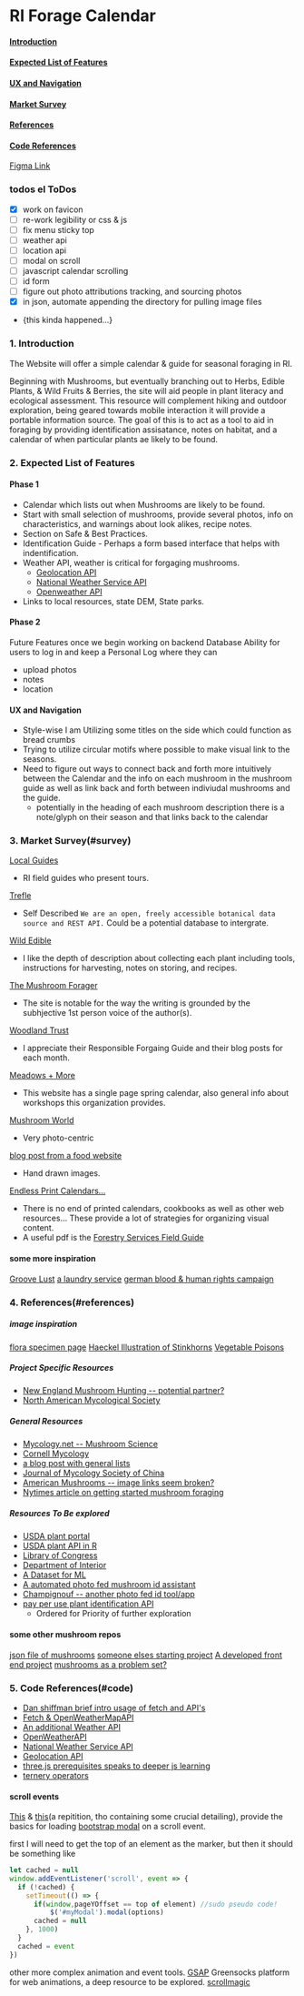 # RI Forage Calendar
####  [Introduction](#introduction)  
####  [Expected List of Features](#expected-list-of-features)
####  [UX and Navigation](#ux-and-navigation)
####  [Market Survey](#market-survey)
####  [References](#references)

####  [Code References](#code)

[Figma Link](https://www.figma.com/file/BFYyoJnBJlD7sh3y5kPFSC/Mushroom-Forage-Calendar?node-id=0%3A1)

### todos el ToDos
- [x] work on favicon
- [ ] re-work legibility or css & js
- [ ] fix menu sticky top
- [ ] weather api
- [ ] location api
- [ ] modal on scroll
- [ ] javascript calendar scrolling
- [ ] id form
- [ ] figure out photo attributions tracking, and sourcing photos
- [x] in json, automate appending the directory for pulling image files
* {this kinda happened...}

### 1. Introduction

The Website will offer a simple calendar & guide for seasonal foraging in RI.

Beginning with Mushrooms, but eventually branching out to Herbs, Edible Plants, & Wild Fruits & Berries, the site will aid people in plant literacy and ecological assessment. This resource will complement hiking and outdoor exploration, being geared towards mobile interaction it will provide a portable information source. The goal of this is to act as a tool to aid in foraging by providing identification assisatance, notes on habitat, and a calendar of when particular plants ae likely to be found.

### 2. Expected List of Features
#### Phase 1
* Calendar which lists out when Mushrooms are likely to be found.
* Start with small selection of mushrooms, provide several photos, info on characteristics, and warnings about look alikes, recipe notes.
* Section on Safe & Best Practices.
* Identification Guide - Perhaps a form based interface that helps with indentification.
* Weather API, weather is critical for forgaging mushrooms.   
  * [Geolocation API](https://developer.mozilla.org/en-US/docs/Web/API/Geolocation_API)
  * [National Weather Service API](https://www.weather.gov/documentation/services-web-api)
  * [Openweather API](https://openweathermap.org/api)
* Links to local resources, state DEM, State parks.

#### Phase 2
Future Features once we begin working on backend Database
Ability for users to log in and keep a Personal Log where they can
* upload photos
* notes
* location

#### UX and Navigation
* Style-wise I am Utilizing some titles on the side which could function as bread crumbs
* Trying to utilize circular motifs where possible to make visual link to the seasons.
* Need to figure out ways to connect back and forth more intuitively between the Calendar and the info on each mushroom in the mushroom guide as well as link back and forth between indiviudal mushrooms and the guide.
   * potentially in the heading of each mushroom description there is a note/glyph on their season and that links back to the calendar


### 3. Market Survey(#survey)
[Local Guides](https://mushroomhunting.org/)
* RI field guides who present tours. 

[Trefle](https://trefle.io/)
* Self Described `We are an open, freely accessible botanical data source and REST API.` Could be a potential database to intergrate.

[Wild Edible](https://www.wildedible.com/foraging)
* I like the depth of description about collecting each plant including tools, instructions for harvesting, notes on storing, and recipes.

[The Mushroom Forager](http://themushroomforager.com/category/foragecast/)
* The site is notable for the way the writing is grounded by the subhjective 1st person voice of the author(s).

[Woodland Trust](https://www.woodlandtrust.org.uk/visiting-woods/things-to-do/foraging/)
* I appreciate their Responsible Forgaing Guide and their blog posts for each month.

[Meadows + More](https://www.meadowsandmore.com/in-the-field/foraging-calendar/)
* This website has a single page spring calendar, also general info about workshops this organization provides.

[Mushroom World](http://www.mushroom.world/mushrooms/list)
* Very photo-centric

[blog post from a food website](https://food52.com/blog/20860-an-illustrated-guide-to-mushroom-foraging-10-earthy-savory-recipes)
* Hand drawn images.

[Endless Print Calendars...](https://www.google.com/search?q=foraging+calendar&safe=off&client=firefox-b-1-d&sxsrf=ALeKk01x5v9r2wR-6wFK-EaaFXV7Xa1eLg:1605312541598&tbm=isch&source=iu&ictx=1&fir=PxhMrXrqCPgApM%252C-QPq0tdN_tA7TM%252C_&vet=1&usg=AI4_-kQmHAGGU0INLKy3W1i4Fni1fWCMkA&sa=X&ved=2ahUKEwi3962e34DtAhWqFlkFHSrZAwoQ9QF6BAgLEEs#imgrc=PxhMrXrqCPgApM)
* There is no end of printed calendars, cookbooks as well as other web resources... These provide a lot of strategies for organizing visual content.
* A useful pdf is the [Forestry Services Field Guide](https://www.fs.fed.us/nrs/pubs/gtr/gtr_nrs79.pdf)

#### some more inspiration
[Groove Lust](https://www.awwwards.com/sites/grove-lust)
[a laundry service](http://alfredservice.com/)
[german blood & human rights campaign](http://buntspenden.bleech.de/en/)



### 4. References(#references)
##### image inspiration
[flora specimen page](https://www.loc.gov/resource/ppmsca.24849/)
[Haeckel Illustration of Stinkhorns](https://www.loc.gov/item/2015648945/)
[Vegetable Poisons](https://www.loc.gov/resource/ds.06482/)

##### Project Specific Resources 
* [New England Mushroom Hunting -- potential partner?](https://www.facebook.com/Southern-New-England-Mushroom-Hunting-657591177628706/)  
* [North American Mycological Society](https://namyco.org/)
##### General Resources  
* [Mycology.net -- Mushroom Science](https://www.mycology.net/)  
* [Cornell Mycology](http://mycology.cornell.edu/fmush.html)
* [a blog post with general lists](https://www.thebalanceeveryday.com/foraging-for-food-a-monthly-guide-1388185)
* [Journal of Mycology Society of China](https://www.tandfonline.com/toc/tmyc/current)
* [American Mushrooms -- image links seem broken?](https://americanmushrooms.com)
* [Nytimes article on getting started mushroom foraging](https://www.nytimes.com/wirecutter/blog/how-to-hunt-mushrooms/)

##### Resources To Be explored 
* [USDA plant portal](https://plants.sc.egov.usda.gov/java/)
* [USDA plant API in R](https://data.nal.usda.gov/dataset/usda-plants-database-api-r)
* [Library of Congress](https://www.loc.gov/photos/?q=mushrooms)
* [Department of Interior](https://www.doi.gov/library/internet/plants)
* [A Dataset for ML](https://www.kaggle.com/uciml/mushroom-classification)
* [A automated photo fed mushroom id assistant](https://www.fungusid.com/)
 * [Champignouf -- another photo fed id tool/app](https://champignouf.com/)
* [pay per use plant identification API](https://web.plant.id/plant-identification-api/)
  * Ordered for Priority of further exploration

#### some other mushroom repos
[json file of mushrooms](https://github.com/ahmadassaf/KBE/blob/master/results/dbpedia/Fungus.json)
[someone elses starting project](https://github.com/harakka/sienikirja)
[A developed front end project](https://github.com/The-Fun-Guys/FungusAmongUs)
[mushrooms as a problem set?](https://github.com/NYUCCL/HorizonExperiments)

### 5. Code References(#code)

* [Dan shiffman brief intro usage of fetch and API's](https://www.youtube.com/watch?v=uxf0--uiX0I)
* [Fetch & OpenWeatherMapAPI](https://bithacker.dev/fetch-weather-openweathermap-api-javascript)
 * [An additional Weather API](https://medium.com/swlh/a-simple-javascript-weather-application-and-json-parsing-abd21ff0ea9a)
* [OpenWeatherAPI](https://openweathermap.org/appid)
* [National Weather Service API](https://www.weather.gov/documentation/services-web-api)
* [Geolocation API](https://developer.mozilla.org/en-US/docs/Web/API/Geolocation_API)
* [three.js prerequisites speaks to deeper js learning](https://threejsfundamentals.org/threejs/lessons/threejs-prerequisites.html)
* [ternery operators](https://medium.com/javascript-in-plain-english/what-does-the-question-mark-mean-in-javascript-code-353cfadcf760)

#### scroll events
[This](https://javascript.info/onscroll) & [this](https://flaviocopes.com/scrolling/)(a repitition, tho containing some crucial detailing), provide the basics for loading [bootstrap modal](https://getbootstrap.com/docs/4.0/components/modal/) on a scroll event.

first I will need to get the top of an element as the marker, but then it should be
something like

```js
let cached = null
window.addEventListener('scroll', event => {
  if (!cached) {
    setTimeout(() => {
      if(window,pageYOffset == top of element) //sudo pseudo code!
          $('#myModal').modal(options)
      cached = null
    }, 1000)
  }
  cached = event
})
```

other more complex animation and event tools.
[GSAP](https://greensock.com/gsap/) Greensocks platform for web animations, a deep resource to be explored.
[scrollmagic](https://scrollmagic.io/)


